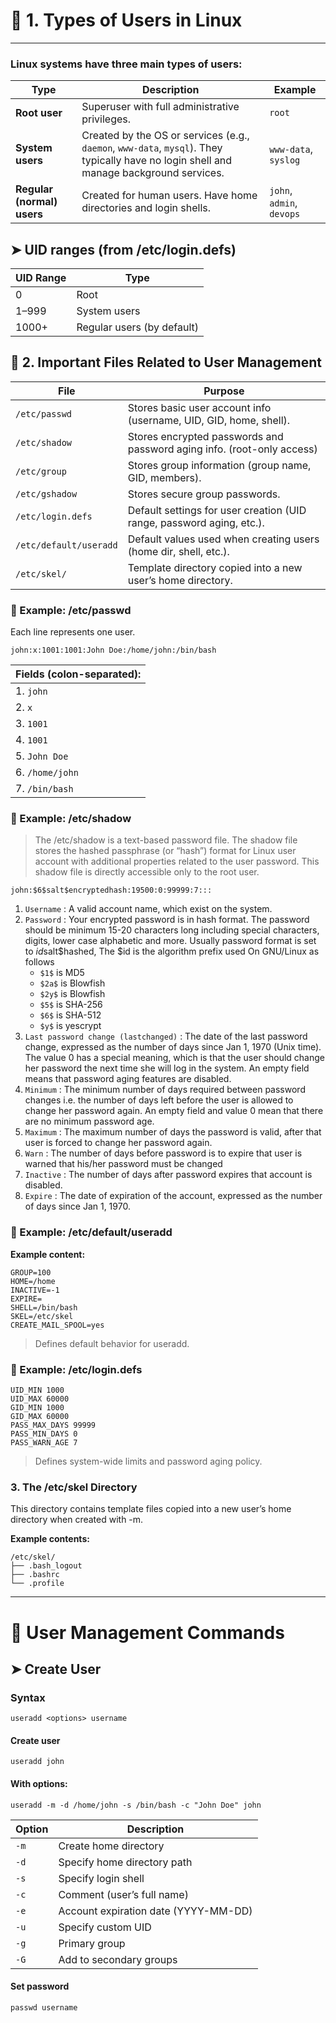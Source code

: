 # 🧠 1. Types of Users in Linux
---
### Linux systems have three main types of users:

| Type                       | Description                                                                                                                             | Example                   |
| -------------------------- | --------------------------------------------------------------------------------------------------------------------------------------- | ------------------------- |
| **Root user**              | Superuser with full administrative privileges.                                                                                          | `root`                    |
| **System users**           | Created by the OS or services (e.g., `daemon`, `www-data`, `mysql`). They typically have no login shell and manage background services. | `www-data`, `syslog`      |
| **Regular (normal) users** | Created for human users. Have home directories and login shells.                                                                        | `john`, `admin`, `devops` |


## ➤ UID ranges (from /etc/login.defs)

| UID Range | Type                       |
| --------- | -------------------------- |
| 0         | Root                       |
| 1–999     | System users               |
| 1000+     | Regular users (by default) |


## 📁 2. Important Files Related to User Management

| File                   | Purpose                                                                |
| ---------------------- | ---------------------------------------------------------------------- |
| `/etc/passwd`          | Stores basic user account info (username, UID, GID, home, shell).      |
| `/etc/shadow`          | Stores encrypted passwords and password aging info. (root-only access) |
| `/etc/group`           | Stores group information (group name, GID, members).                   |
| `/etc/gshadow`         | Stores secure group passwords.                                         |
| `/etc/login.defs`      | Default settings for user creation (UID range, password aging, etc.).  |
| `/etc/default/useradd` | Default values used when creating users (home dir, shell, etc.).       |
| `/etc/skel/`           | Template directory copied into a new user’s home directory.            |


### 🧩 Example: /etc/passwd

Each line represents one user.
```
john:x:1001:1001:John Doe:/home/john:/bin/bash
```
| **Fields (colon-separated):**												          	              |				
| ----------------------------------------------------------------------------- |
| 1. `john`		 		  | username												                          |
| 2. `x`		 		    | password placeholder (actual password in /etc/shadow)     |
| 3. `1001` 	 		  | UID													                              |
| 4. `1001`		 		  | primary GID											                          |
| 5. `John Doe`	 		| comment (GECOS field)									                    |
| 6. `/home/john` 	| home directory										                        |
| 7. `/bin/bash` 		| login shell											                          |

### 🧩 Example: /etc/shadow
> The /etc/shadow is a text-based password file. The shadow file stores the hashed passphrase (or “hash”) format for Linux user account with additional properties related to the user password. This shadow file is directly accessible only to the root user.

```
john:$6$salt$encryptedhash:19500:0:99999:7:::
```
1. `Username` : A valid account name, which exist on the system.
2. `Password` : Your encrypted password is in hash format. The password should be minimum 15-20 characters long including special characters, digits, lower case alphabetic and more. Usually password format is set to $id$salt$hashed, The $id is the algorithm prefix used On GNU/Linux as follows
    - `$1$` is MD5
    - `$2a$` is Blowfish
    - `$2y$` is Blowfish
    - `$5$` is SHA-256
    - `$6$` is SHA-512
    - `$y$` is yescrypt
3. `Last password change (lastchanged)` : The date of the last password change, expressed as the number of days since Jan 1, 1970 (Unix time). The value 0 has a special meaning, which is that the user should change her password the next time she will log in the system. An empty field means that password aging features are disabled.
4. `Minimum` : The minimum number of days required between password changes i.e. the number of days left before the user is allowed to change her password again. An empty field and value 0 mean that there are no minimum password age.
5. `Maximum` : The maximum number of days the password is valid, after that user is forced to change her password again.
6. `Warn` : The number of days before password is to expire that user is warned that his/her password must be changed
7. `Inactive` : The number of days after password expires that account is disabled.
8. `Expire` : The date of expiration of the account, expressed as the number of days since Jan 1, 1970.

### 🧩 Example: /etc/default/useradd

**Example content:**
```
GROUP=100
HOME=/home
INACTIVE=-1
EXPIRE=
SHELL=/bin/bash
SKEL=/etc/skel
CREATE_MAIL_SPOOL=yes
```
> Defines default behavior for useradd.


### 🧩 Example: /etc/login.defs

```
UID_MIN 1000
UID_MAX 60000
GID_MIN 1000
GID_MAX 60000
PASS_MAX_DAYS 99999
PASS_MIN_DAYS 0
PASS_WARN_AGE 7
```
> Defines system-wide limits and password aging policy.

### 3. The /etc/skel Directory

This directory contains template files copied into a new user’s home directory when created with -m.

**Example contents:**
```
/etc/skel/
├── .bash_logout
├── .bashrc
└── .profile
```
---

# 👤 User Management Commands

## ➤ Create User

### Syntax
```
useradd <options> username
```

#### Create user
```
useradd john
```
#### With options:
```
useradd -m -d /home/john -s /bin/bash -c "John Doe" john
```

| Option | Description                          |
| ------ | ------------------------------------ |
| `-m`   | Create home directory                |
| `-d`   | Specify home directory path          |
| `-s`   | Specify login shell                  |
| `-c`   | Comment (user’s full name)           |
| `-e`   | Account expiration date (YYYY-MM-DD) |
| `-u`   | Specify custom UID                   |
| `-g`   | Primary group                        |
| `-G`   | Add to secondary groups              |

#### Set password
```
passwd username
```




